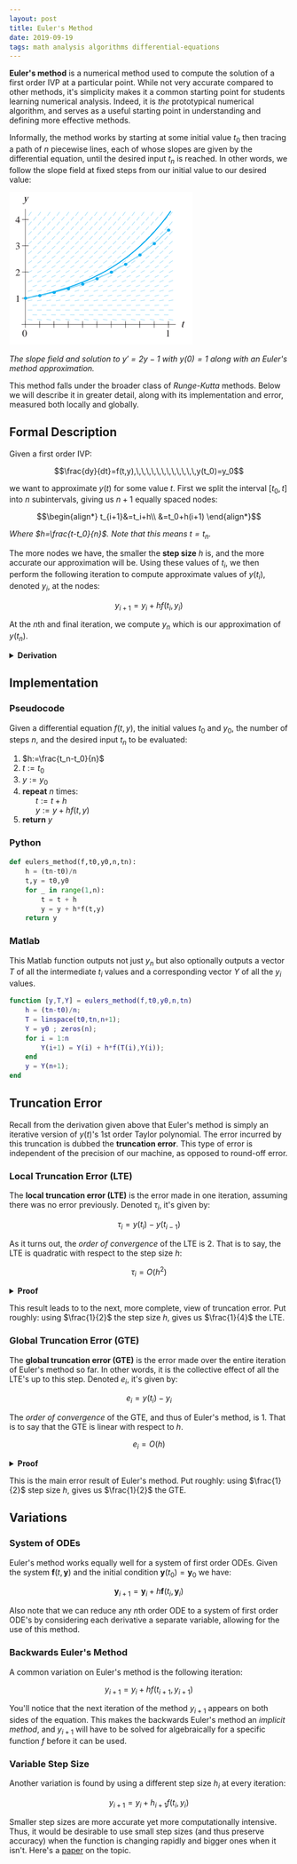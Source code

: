 ```yaml
---
layout: post
title: Euler's Method
date: 2019-09-19
tags: math analysis algorithms differential-equations
---
```

<!-- First wrote it on date: 2019-07-13, gave up on proving LTE and GTE (for now) the day its posted-->

**Euler's method** is a numerical method used to compute the solution of a first order IVP at a particular point. While not very accurate compared to other methods, it's simplicity makes it a common starting point for students learning numerical analysis. Indeed, it is *the* prototypical numerical algorithm, and serves as a useful starting point in understanding and defining more effective methods.

<!--more-->

Informally, the method works by starting at some initial value $t_0$ then tracing a path of $n$ piecewise lines, each of whose slopes are given by the differential equation, until the desired input $t_n$ is reached. In other words, we follow the slope field at fixed steps from our initial value to our desired value:

![img](/assets/math/eulers-method.PNG?style=centerme)

*The slope field and solution to $y'=2y-1$ with $y(0)=1$ along with an Euler's method approximation.*

This method falls under the broader class of *Runge-Kutta* methods. Below we will describe it in greater detail, along with its implementation and error, measured both locally and globally.

## Formal Description
Given a first order IVP:

$$\frac{dy}{dt}=f(t,y),\,\,\,\,\,\,\,\,\,\,\,\,y(t_0)=y_0$$

we want to approximate $y(t)$ for some value $t$. First we split the interval $[t_0,t]$ into $n$ subintervals, giving us $n+1$ equally spaced nodes:

$$\begin{align*}
t_{i+1}&=t_i+h\\
&=t_0+h(i+1)
\end{align*}$$

*Where $h=\frac{t-t_0}{n}$. Note that this means $t=t_n$.*

The more nodes we have, the smaller the **step size** $h$ is, and the more accurate our approximation will be. Using these values of $t_i$, we then perform the following iteration to compute approximate values of $y(t_i)$, denoted $y_i$, at the nodes:

$$y_{i+1}=y_i+hf(t_i,y_i)$$

At the $n$th and final iteration, we compute $y_n$ which is our approximation of $y(t_n)$.

<details>
<summary><strong>Derivation</strong></summary>
<!-- <p style="background-color: #d1ecfa;"> -->
    Recalling that <a href="/taylor-series-polynomials">Taylor polynomials</a> can serve as approximations of analytical functions, we'll try using one to approximate $y$ at the next time step $t_1=t_0+h$. Below is the resulting Taylor expansion of $y$ centered at $t_0$:

    $$y(t_1)=y(t_0+h)=y(t_0)+\frac{y'(t_0)}{1!}h+\frac{y''(t_0)}{2!}h^2+\cdots$$

<!-- Note that $t_1-t_0=h$, which is just the step size. Plugging this in, and grouping the other terms together, we get:

$$y(t_1)=y(t_0)+y'(t_0)h+\frac{y''(t_0)}{2!}h^2+\cdots$$ -->

    We can plug in $f(t,y(t))$ for $y'(t)$ but, as we don't have expressions for the higher derivatives of $y$, we'll cut our approximation short at the first two terms. This gives us the following 1st degree Taylor polynomial:

    $$y(t_1)\approx y(t_0)+hf(t_0,y(t_0))$$

    Now we have an approximation of $y(t_1)$ which we'll call $y_1$. Using $(t_1,y_1)$ as our new initial point, we can use the same procedure to approximate $y(t_2)$ and likewise dub it $y_2$. We keep doing this until we reach $y_n$ which will be our approximation of $y(t_n)$ aka $y(t)$. This procedure of repeated approximations is given by the following iteration:

    $$y_{i+1}=y_i+hf(t_i,y_i)$$
<!-- </p> -->
</details>


<!-- <details>
<summary><h3 class="inline">Example</h3></summary>
</details> -->

## Implementation
### Pseudocode
Given a differential equation $f(t,y)$, the initial values $t_0$ and $y_0$, the number of steps $n$, and the desired input $t_n$ to be evaluated:

1. $h:=\frac{t_n-t_0}{n}$
2. $t:=t_0$
3. $y:=y_0$
4. **repeat** $n$ times:<br>
    &nbsp;&nbsp;&nbsp;&nbsp;&nbsp;&nbsp;$t:=t+h$
    <br>
    &nbsp;&nbsp;&nbsp;&nbsp;&nbsp;&nbsp;$y:=y+hf(t,y)$
5. **return** $y$

<!-- 1. $h:=\frac{t-t_0}{n}$
2. $y:=y_0$
3. **for** $i$ from $1$ to $n$:<br>
    &nbsp;&nbsp;&nbsp;&nbsp;&nbsp;&nbsp;$y:=y+hf(t_0+ih,y)$
4. **return** $y$ -->

### Python
````python
def eulers_method(f,t0,y0,n,tn):
    h = (tn-t0)/n
    t,y = t0,y0
    for _ in range(1,n):
        t = t + h
        y = y + h*f(t,y)
    return y
````

### Matlab
This Matlab function outputs not just $y_n$ but also optionally outputs a vector $T$ of all the intermediate $t_i$ values and a corresponding vector $Y$ of all the $y_i$ values.
````matlab
function [y,T,Y] = eulers_method(f,t0,y0,n,tn)
    h = (tn-t0)/n;
    T = linspace(t0,tn,n+1);
    Y = y0 ; zeros(n);
    for i = 1:n
        Y(i+1) = Y(i) + h*f(T(i),Y(i));
    end
    y = Y(n+1);
end
````

## Truncation Error
Recall from the derivation given above that Euler's method is simply an iterative version of $y(t)$'s 1st order Taylor polynomial. The error incurred by this truncation is dubbed the **truncation error**. This type of error is independent of the precision of our machine, as opposed to round-off error.

### Local Truncation Error (LTE)
The **local truncation error (LTE)** is the error made in one iteration, assuming there was no error previously. Denoted $\tau_i$, it's given by:

$$\tau_i=y(t_i)-y(t_{i-1})$$

As it turns out, the *order of convergence* of the LTE is 2. That is to say, the LTE is quadratic with respect to the step size $h$:

$$\tau_i=O(h^2)$$

<details>
<summary><strong>Proof</strong></summary>
While an intuitive reasoning of this fact is easy to show, a real proof of this for any step $i$ is quite complicated and so we'll shelve it for now.
</details>
<p></p>

This result leads to to the next, more complete, view of truncation error. Put roughly: using $\frac{1}{2}$ the step size $h$, gives us $\frac{1}{4}$ the LTE.

### Global Truncation Error (GTE)
The **global truncation error (GTE)** is the error made over the entire iteration of Euler's method so far. In other words, it is the collective effect of all the LTE's up to this step. Denoted $e_i$, it's given by:

$$e_i=y(t_i)-y_i$$

The *order of convergence* of the GTE, and thus of Euler's method, is 1. That is to say that the GTE is linear with respect to $h$.

$$e_i=O(h)$$

<details>
<summary><strong>Proof</strong></summary>
It is intuitive to see this as a result of summing the quadratic LTE's for each step but again, a real proof of this for any step $i$ is complicated and so we'll shelve it for now.
</details>
<p></p>

This is the main error result of Euler's method. Put roughly: using $\frac{1}{2}$ step size $h$, gives us $\frac{1}{2}$ the GTE.

## Variations
### System of ODEs
Euler's method works equally well for a system of first order ODEs. Given the system $\mathbf f(t,\mathbf y)$ and the initial condition $\mathbf y(t_0)=\mathbf y_0$ we have:

$$\mathbf y_{i+1}=\mathbf y_i+h\mathbf f(t_i,\mathbf y_i)$$

Also note that we can reduce any $n$th order ODE to a system of first order ODE's by considering each derivative a separate variable, allowing for the use of this method.

### Backwards Euler's Method
A common variation on Euler's method is the following iteration:

$$y_{i+1}=y_i+hf(t_{i+1},y_{i+1})$$

You'll notice that the next iteration of the method $y_{i+1}$ appears on both sides of the equation. This makes the backwards Euler's method an *implicit method*, and $y_{i+1}$ will have to be solved for algebraically for a specific function $f$ before it can be used.

### Variable Step Size
Another variation is found by using a different step size $h_i$ at every iteration:

$$y_{i+1}=y_i+h_{i+1}f(t_i,y_i)$$

Smaller step sizes are more accurate yet more computationally intensive. Thus, it would be desirable to use small step sizes (and thus preserve accuracy) when the function is changing rapidly and bigger ones when it isn't. Here's a [paper](https://www.sciencedirect.com/science/article/pii/S0377042711003682) on the topic.